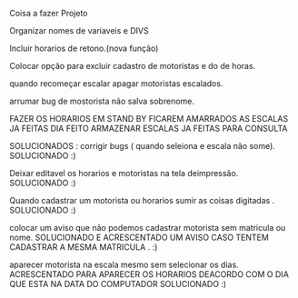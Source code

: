 Coisa a fazer Projeto

Organizar nomes de variaveis e DIVS 


Incluir horarios de retono.(nova função)

Colocar opção para excluir cadastro de motoristas e do de horas.

quando recomeçar escalar apagar motoristas escalados.

arrumar bug de mostorista não salva sobrenome. 

FAZER OS HORARIOS EM STAND BY FICAREM AMARRADOS AS ESCALAS JA FEITAS 
DIA FEITO ARMAZENAR ESCALAS JA FEITAS PARA CONSULTA


SOLUCIONADOS :
corrigir bugs ( quando seleiona e escala não some). SOLUCIONADO :)

Deixar editavel os horarios e motoristas na tela deimpressão. SOLUCIONADO :)

Quando cadastrar um motorista ou horarios sumir as coisas digitadas . SOLUCIONADO :)

colocar um aviso que não podemos cadastrar motorista sem matricula ou nome. SOLUCIONADO E ACRESCENTADO UM AVISO CASO TENTEM CADASTRAR A MESMA MATRICULA . :)

aparecer motorista na escala mesmo sem selecionar os dias. ACRESCENTADO PARA APARECER OS HORARIOS DEACORDO COM O DIA QUE ESTA NA DATA DO COMPUTADOR SOLUCIONADO :)